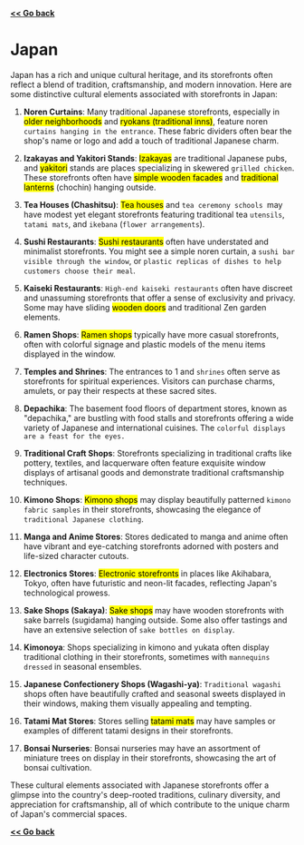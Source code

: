 [**<< Go back**](../../Task%20flow.md)

# Japan

Japan has a rich and unique cultural heritage, and its storefronts often reflect a blend of tradition, craftsmanship, and modern innovation. Here are some distinctive cultural elements associated with storefronts in Japan:

1. **Noren Curtains**: Many traditional Japanese storefronts, especially in <mark>older neighborhoods</mark> and <mark>ryokans (traditional inns)</mark>, feature noren `curtains hanging in the entrance`. These fabric dividers often bear the shop's name or logo and add a touch of traditional Japanese charm.

2. **Izakayas and Yakitori Stands**: <mark>Izakayas</mark> are traditional Japanese pubs, and <mark>yakitori</mark> stands are places specializing in skewered `grilled chicken`. These storefronts often have <mark>simple wooden facades</mark> and <mark>traditional lanterns</mark> (chochin) hanging outside.

3. **Tea Houses (Chashitsu)**: <mark>Tea houses</mark> and `tea ceremony schools `may have modest yet elegant storefronts featuring traditional tea `utensils`, `tatami mats`, and `ikebana` (`flower arrangements`).

4. **Sushi Restaurants**: <mark>Sushi restaurants</mark> often have understated and minimalist storefronts. You might see a simple noren curtain, a `sushi bar visible through the window`, or `plastic replicas of dishes to help customers choose their meal`.

5. **Kaiseki Restaurants**: `High-end kaiseki restaurants` often have discreet and unassuming storefronts that offer a sense of exclusivity and privacy. Some may have sliding <mark>wooden doors</mark> and traditional Zen garden elements.

6. **Ramen Shops**: <mark>Ramen shops</mark> typically have more casual storefronts, often with colorful signage and plastic models of the menu items displayed in the window.

7. **Temples and Shrines**: The entrances to 1 and `shrines` often serve as storefronts for spiritual experiences. Visitors can purchase charms, amulets, or pay their respects at these sacred sites.

8. **Depachika**: The basement food floors of department stores, known as "depachika," are bustling with food stalls and storefronts offering a wide variety of Japanese and international cuisines. The `colorful displays are a feast for the eyes.`

9. **Traditional Craft Shops**: Storefronts specializing in traditional crafts like pottery, textiles, and lacquerware often feature exquisite window displays of artisanal goods and demonstrate traditional craftsmanship techniques.

10. **Kimono Shops**: <mark>Kimono shops</mark> may display beautifully patterned `kimono fabric samples` in their storefronts, showcasing the elegance of `traditional Japanese clothing`.

11. **Manga and Anime Stores**: Stores dedicated to manga and anime often have vibrant and eye-catching storefronts adorned with posters and life-sized character cutouts.

12. **Electronics Stores**: <mark>Electronic storefronts</mark> in places like Akihabara, Tokyo, often have futuristic and neon-lit facades, reflecting Japan's technological prowess.

13. **Sake Shops (Sakaya)**: <mark>Sake shops</mark> may have wooden storefronts with sake barrels (sugidama) hanging outside. Some also offer tastings and have an extensive selection of `sake bottles on display`.

14. **Kimonoya**: Shops specializing in kimono and yukata often display traditional clothing in their storefronts, sometimes with `mannequins dressed` in seasonal ensembles.

15. **Japanese Confectionery Shops (Wagashi-ya)**: `Traditional wagashi` shops often have beautifully crafted and seasonal sweets displayed in their windows, making them visually appealing and tempting.

16. **Tatami Mat Stores**: Stores selling <mark>tatami mats</mark> may have samples or examples of different tatami designs in their storefronts.

17. **Bonsai Nurseries**: Bonsai nurseries may have an assortment of miniature trees on display in their storefronts, showcasing the art of bonsai cultivation.

These cultural elements associated with Japanese storefronts offer a glimpse into the country's deep-rooted traditions, culinary diversity, and appreciation for craftsmanship, all of which contribute to the unique charm of Japan's commercial spaces.

[**<< Go back**](../../Task%20flow.md)